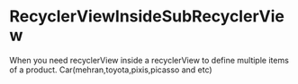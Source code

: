 # RecyclerViewInsideSubRecyclerView
When you need recyclerView inside a recyclerView to define multiple items of a product. Car(mehran,toyota,pixis,picasso and etc)
